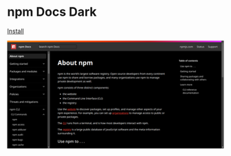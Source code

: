 # npm Docs Dark

[Install](https://raw.githubusercontent.com/aruncveli/userstyles/refs/heads/main/sites/npm-docs/npm-docs.user.css)

![Screenshot of page](screenshot.png)
